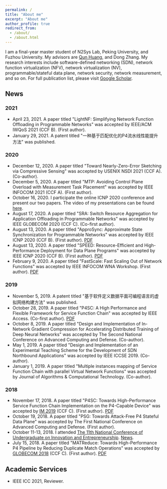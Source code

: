 ```yaml
---
permalink: /
title: "About me"
excerpt: "About me"
author_profile: true
redirect_from: 
  - /about/
  - /about.html
---
```


I am a final-year master student of N2Sys Lab, Peking University, and Fuzhou University. 
My advisors are [Qun Huang](http://huangqundl.github.io/), and Dong Zhang.
My research interests include software-defined networking (SDN), network function virtualization (NFV), network virtualization (NV), programmable/stateful data plane, network security, network measurement, and so on.
For full publication list, please visit [Google Scholar](https://scholar.google.com/citations?hl=zh-CN&view_op=list_works&gmla=AJsN-F7mwLtmmveYgPqnvrwz0vssxbPuaRvXt4Mf-xzX8cFlpSDM23Xykt_WeXsYvXQGtMHY9PFcAPlUu53BkheHRCIIgtwHl7V3es07fWh74i_JO4HoVo0&user=ZMdsjDUAAAAJ).

## News

### 2021

- April 23, 2021. A paper titled "LightNF: Simplifying Network Function Offloading in Programmable Networks" was accepted by IEEE/ACM IWQoS 2021 (CCF B). (First author). 
- January 29, 2021. A patent titled "一种基于匹配优化的P4流水线性能提升方法" was published.

### 2020

- December 12, 2020. A paper titled "Toward Nearly-Zero-Error Sketching via Compressive Sensing" was accepted by USENIX NSDI 2021 (CCF A). (Co-author).
- December 5, 2020. A paper titled "MTP: Avoiding Control Plane Overload with Measurement Task Placement" was accepted by IEEE INFOCOM 2021 (CCF A). (First author). 
- October 16, 2020. I participate the online ICNP 2020 conference and present our two papers. The video of my presentations can be found [here](https://youtu.be/iw647L1rv8I).
- August 17, 2020. A paper titled "SRA: Switch Resource Aggregation for Application Offloading in Programmable Networks" was accepted by IEEE GLOBECOM 2020 (CCF C). (Co-first author).
- August 13, 2020. A paper titled "ApproSync: Approximate State Synchronization for Programmable Networks" was accepted by IEEE ICNP 2020 (CCF B). (First author). [PDF](https://icnp20.cs.ucr.edu/proceedings/main/ApproSync.pdf)
- August 13, 2020. A paper titled "SPEED: Resource-Efficient and High-Performance Deployment for Data Plane Programs" was accepted by IEEE ICNP 2020 (CCF B). (First author). [PDF](https://icnp20.cs.ucr.edu/proceedings/main/SPEED.pdf)
- February 9, 2020. A paper titled "FastScale: Fast Scaling Out of Network Functions" was accepted by IEEE INFOCOM WNA Workshop. (First author). [PDF](https://ieeexplore.ieee.org/document/9162751/)

### 2019

- November 5, 2019. A patent titled "基于软件定义数据平面可编程语言的虚拟网络构建方法" was published.
- October 28, 2019. A paper titled "P4SC: A High Performance and Flexible Framework for Service Function Chain" was accepted by IEEE Access. (Co-first author). [PDF](https://ieeexplore.ieee.org/abstract/document/8887155)
- October 8, 2019. A paper titled "Design and Implementation of In-Network Gradient Compression for Accelerating Distributed Training of Deep Neural Networks" was accepted by The Second National Conference on Advanced Computing and Defense. (Co-author).
- May 1, 2019. A paper titled "Design and Implementation of an Experimental Teaching Scheme for the Development of SDN Northbound Applications" was accepted by IEEE ICCSE 2019. (Co-author).
- January 1, 2019. A paper titled "Multiple instances mapping of Service Function Chain with parallel Virtual Network Functions" was accepted by Journal of Algorithms & Computational Technology. (Co-author).

### 2018

- November 17, 2018. A paper titled "P4SC: Towards High-Performance Service Function Chain Implementation on the P4-Capable Device" was accepted by [IM 2019](http://im2019.ieee-im.org) (CCF C). (First author). [PDF](https://ieeexplore.ieee.org/document/8717843)
- October 19, 2018. A paper titled "PSG: Towards Attack-Free P4 Stateful Data Plane" was accepted by The First National Conference on Advanced Computing and Defense. (First author).
- October 11-13, 2018. I attended [The 11th National Conference of Undergraduate on Innovation and Entrepreneurship](http://gjcxcy.bjtu.edu.cn/Index.aspx). [News](http://news.fzu.edu.cn/html/fdyw/2018/10/16/677c41ee-b257-4131-a49b-56815515fb2f.html).
- July 15, 2018. A paper titled "MATReduce: Towards High-Performance P4 Pipeline by Reducing Duplicate Match Operations" was accepted by [GLOBECOM 2018](http://globecom2018.ieee-globecom.org/) (CCF C). (First author). [PDF](https://ieeexplore.ieee.org/document/8647320)

## Academic Services

- IEEE ICC 2021, Reviewer.
